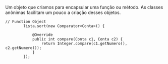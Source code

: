 Um objeto que criamos para encapsular uma função ou método.
As classes anônimas facilitam um pouco a criação desses objetos.

```
// Function Object
		lista.sort(new Comparator<Conta>() {

			@Override
			public int compare(Conta c1, Conta c2) {
				return Integer.compare(c1.getNumero(), c2.getNumero());
			}
		});
```

